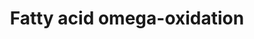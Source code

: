 ---
annotations:
- id: PW:0000058
  parent: classic metabolic pathway
  type: Pathway Ontology
  value: fatty acid metabolic pathway
- id: PW:0000642
  parent: classic metabolic pathway
  type: Pathway Ontology
  value: fatty acid degradation pathway
- id: DOID:3146
  parent: genetic disease
  type: Disease Ontology
  value: lipid metabolism disorder
- id: PW:0001253
  parent: classic metabolic pathway
  type: Pathway Ontology
  value: fatty acid omega degradation pathway
authors:
- Evelo
- MaintBot
- Michiel
- AlexanderPico
- Christine Chichester
- Egonw
- DeSl
- Khanspers
- Eweitz
citedin:
- link: PMC8155553
  title: 'Heterogeneity

    of Lipid and Protein Cartilage Profiles

    Associated with Human Osteoarthritis with or without Type 2 Diabetes

    Mellitus (2021)'
communities:
- ONTOX
description: Dodecanoate, or lauric acid, is found in the fats and oils of both plants
  and animals, especially coconut and palm kernel oil. This pathway shows the degradation
  of dodecanoate leading to beta oxidation. Created by Magali Jaillard, Marijke Vermeer,
  Michiel Adrieans, Ron Schormans and Chris Evelo.  Proteins on this pathway have
  targeted assays available via the [CPTAC Assay Portal](https://assays.cancer.gov/available_assays?wp_id=WP206)
last-edited: 2025-03-03
ndex: cc6a13e0-8b5f-11eb-9e72-0ac135e8bacf
organisms:
- Homo sapiens
redirect_from:
- /index.php/Pathway:WP206
- /instance/WP206
- /instance/WP206_r137494
revision: r137494
schema-jsonld:
- '@context': https://schema.org/
  '@id': https://wikipathways.github.io/pathways/WP206.html
  '@type': Dataset
  creator:
    '@type': Organization
    name: WikiPathways
  description: Dodecanoate, or lauric acid, is found in the fats and oils of both
    plants and animals, especially coconut and palm kernel oil. This pathway shows
    the degradation of dodecanoate leading to beta oxidation. Created by Magali Jaillard,
    Marijke Vermeer, Michiel Adrieans, Ron Schormans and Chris Evelo.  Proteins on
    this pathway have targeted assays available via the [CPTAC Assay Portal](https://assays.cancer.gov/available_assays?wp_id=WP206)
  keywords:
  - -OOC-(CH2)10-COO-
  - ADH1A
  - ADH1B
  - ADH1C
  - ADH4
  - ADH6
  - ADH7
  - ALDH1A1
  - ALDH2
  - CH3-(CH2)10-COO-
  - CYP1A1
  - CYP1A2
  - CYP2A6
  - CYP2D6
  - CYP2E1
  - CYP3A4
  - CYP4A11
  - HO-CH-(CH2)10-COO-
  - HOC-(CH2)10-COO-
  license: CC0
  name: Fatty acid omega-oxidation
seo: CreativeWork
title: Fatty acid omega-oxidation
wpid: WP206
---